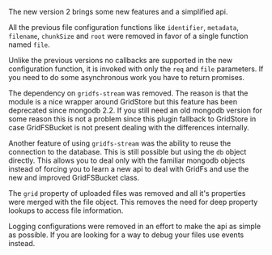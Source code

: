 The new version 2 brings some new features and a simplified api.

All the previous file configuration functions like `identifier`, `metadata`,
`filename`, `chunkSize` and `root` were removed in favor of a single function
named `file`. 

Unlike the previous versions no callbacks are supported in the new configuration 
function, it is invoked with only the `req` and `file` parameters. If you need to 
do some asynchronous work you have to return promises. 

The dependency on `gridfs-stream` was removed. The reason is that the module
is a nice wrapper around GridStore but this feature has been deprecated since 
mongodb 2.2. If you still need an old mongodb version for some reason this is not
a problem since this plugin fallback to GridStore in case GridFSBucket is not
present dealing with the differences internally.

Another feature of using `gridfs-stream` was the ability to reuse the connection
to the database. This is still possible but using the `db` object directly. This
allows you to deal only with the familiar mongodb objects instead of forcing you
to learn a new api to deal with GridFs and use the new and improved GridFSBucket
class.

The `grid` property of uploaded files was removed and all it's properties were
merged with the file object. This removes the need for deep property lookups to
access file information.

Logging configurations were removed in an effort to make the api as simple as
possible. If you are looking for a way to debug your files use events instead.
